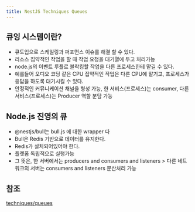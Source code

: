 ```yaml
---
title: NestJS Techniques Queues
---
```


## 큐잉 시스템이란?

- 큐도입으로 스케일링과 퍼포먼스 이슈를 해결 할 수 있다.
- 리소스 집약적인 작업을 할 때 작업 요청을 대기열에 두고 처리가능
- node.js의 이벤트 루플르 블락킹할 작업을 다른 프로세스한테 맡길 수 있다.
- 예를들어 오디오 코딩 같은 CPU 집약적인 작업은 다른 CPU에 맡기고, 프로세스가 응답을 하도록 대기시킬 수 있다.
- 안정적인 커뮤니케이션 채널을 형성 가능, 한 서비스(프로세스)는 consumer, 다른 서비스(프로세스)는 Producer 역할 분담 가능

## Node.js 진영의 큐

- @nestjs/bull는 bull.js 에 대한 wrapper 다
- Bull은 Redis 기반으로 데이터를 유지한다.
- Redis가 설치되어있어야 한다.
- 플렛폼 독립적으로 실행가능
- 그 뜻은, 한 서버에서는 producers and consumers and listeners > 다른 네트워크의 서버는 consumers and listeners 분산처리 가능

## 참조

[techniques/queues](techniques/queues)
